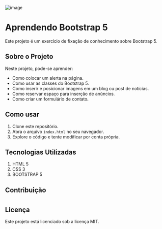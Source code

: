 ![image](https://github.com/Maxdev1017x/bootstrap_basico/assets/117764643/2a2f5e56-e8d6-4535-9068-38ea4e5c7d91)

# Aprendendo Bootstrap 5

Este projeto é um exercício de fixação de conhecimento sobre Bootstrap 5.

## Sobre o Projeto

Neste projeto, pode-se aprender:

- Como colocar um alerta na página.
- Como usar as classes do Bootstrap 5.
- Como inserir e posicionar imagens em um blog ou post de notícias.
- Como reservar espaço para inserção de anúncios.
- Como criar um formulário de contato.

## Como usar

1. Clone este repositório.
2. Abra o arquivo `index.html` no seu navegador.
3. Explore o código e tente modificar por conta própria.

## Tecnologias Utilizadas

1. HTML 5
2. CSS 3
3. BOOTSTRAP 5


## Contribuição

#

## Licença

Este projeto está licenciado sob a licença MIT.
